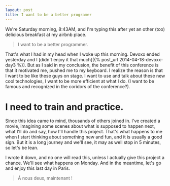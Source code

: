 ```yaml
---
layout: post
title: I want to be a better programer
---
```


We're Saturday morning, 8:43AM, and I'm typing this after yet an other (too) delicious breakfast at my airbnb place.

> I want to be a better programmer.

That's what I had in my head when I woke up this morning. Devoxx ended yesterday and I [didn't enjoy it that much]({% post_url 2014-04-18-devoxx-day3 %}). But as I said in my conclusion, the benefit of this conference is that it motivated me, pushed me to my keyboard. I realize the reason is that I want to be like these guys on stage. I want to use and talk about these new cool technologies, I want to be more efficient at what I do. (I want to be famous and recognized in the coridors of the conference?).

# I need to train and practice.

Since this idea came to mind, thousands of others joined in. I've created a movie, imagining some scenes about what is supposed to happen next, what I'll do and say, how I'll handle this project. That's what happens to me when I start thinking about something new and fun, and it is usually a good sign. But it is a long journey and we'll see, it may as well stop in 5 minutes, so let's be lean.

 I wrote it down, and no one will read this, unless I actually give this project a chance. We'll see what happens on Monday. And in the meantime, let's go and enjoy this last day in Paris.

> À nous deux, maintenant !